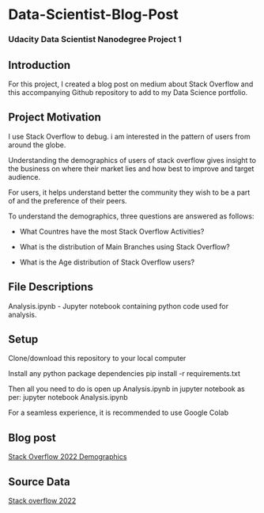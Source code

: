 # Data-Scientist-Blog-Post
### Udacity Data Scientist Nanodegree Project 1

## Introduction
For this project, I created a blog post on medium about Stack Overflow and this accompanying Github repository to add to my Data Science portfolio.

## Project Motivation
I use Stack Overflow to debug. i am interested in the pattern of users from around the globe.

Understanding the demographics of users of stack overflow gives insight to the business on where their market lies and how best to improve and target audience.

For users, it helps understand better the community they wish to be a part of and the preference of their peers.

To understand the demographics, three questions are answered as follows:

* What Countres have the most Stack Overflow Activities?

* What is the distribution of Main Branches using Stack Overflow?

* What is the Age distribution of Stack Overflow users?


## File Descriptions
Analysis.ipynb - Jupyter notebook containing python code used for analysis.


## Setup
Clone/download this repository to your local computer

Install any python package dependencies pip install -r requirements.txt

Then all you need to do is open up Analysis.ipynb in jupyter notebook as per: jupyter notebook Analysis.ipynb

For a seamless experience, it is recommended to use Google Colab

## Blog post
[Stack Overflow 2022 Demographics](https://medium.com/@jsohi/whats-in-a-name-an-analysis-of-over-a-century-of-baby-names-a60c6e1a6615)

## Source Data
[Stack overflow 2022](https://info.stackoverflowsolutions.com/rs/719-EMH-566/images/stack-overflow-developer-survey-2022.zip)
